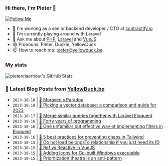 ### Hi there, I'm Pieter 👋  
[![Follow Me](https://img.shields.io/github/followers/pieterclaerhout?label=Follow&style=social)](https://github.com/pieterclaerhout)

- 🏢 I'm working as a senior backend developer / CTO at [contractify.io](https://contractify.io)
- 🌱 I’m currently playing around with Laravel
- 💬 Ask me about [PHP](https://php.net), [Laravel](http://laravel.com) and [VueJS](https://vuejs.org)
- 😄 Pronouns: Pieter, Duckie, YellowDuck
- 📫 How to reach me: pieter@yellowduck.be

### My stats

![pieterclaerhout's GitHub Stats](https://github-readme-stats.vercel.app/api?username=pieterclaerhout&show_icons=true&count_private=true&line_height=40)

### 📩 Latest Blog Posts from [YellowDuck.be](https://www.yellowduck.be/)
<!-- BLOG-POST-LIST:START -->
- `2023-10-18` | [🔗 Moravec&#39;s Paradox](https://www.yellowduck.be/posts/moravecs-paradox)  
- `2023-10-18` | [🔗 Picking a vector database: a comparison and guide for 2023](https://www.yellowduck.be/posts/picking-a-vector-database-a-comparison-and-guide-for-2023)  
- `2023-10-17` | [🐥 Merge similar queries together with Laravel Eloquent](https://www.yellowduck.be/posts/merge-similar-queries-together-with-laravel-eloquent)  
- `2023-10-16` | [🔗 Forty years of programming](https://www.yellowduck.be/posts/forty-years-of-programming)  
- `2023-10-16` | [🔗 One unfamiliar but effective way of implementing filters in Eloquent](https://www.yellowduck.be/posts/one-unfamiliar-but-effective-way-of-implementing-filters-in-eloquent)  
- `2023-10-16` | [🔗 5 best practices for preventing chaos in Tailwind](https://www.yellowduck.be/posts/5-best-practices-for-preventing-chaos-in-tailwind-css)  
- `2023-10-15` | [🐥 Do not load belongsTo relationship if you just need its ID](https://www.yellowduck.be/posts/do-not-load-belongsto-relationship-if-you-just-need-its-id)  
- `2023-10-15` | [🔗 Ref vs Reactive in VueJS](https://www.yellowduck.be/posts/ref-vs-reactive-in-vuejs)  
- `2023-10-15` | [🔗 Adding Icons for Go-built Windows executable](https://www.yellowduck.be/posts/adding-icons-for-go-built-windows-executable)  
- `2023-10-15` | [🔗 Prioritization theatre is an anti-pattern](https://www.yellowduck.be/posts/prioritization-theatre-is-an-anti-pattern)  

<!-- BLOG-POST-LIST:END -->

